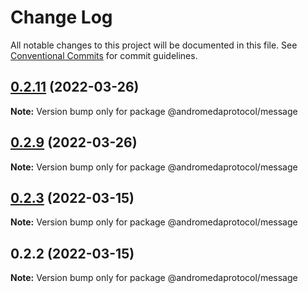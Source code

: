 # Change Log

All notable changes to this project will be documented in this file.
See [Conventional Commits](https://conventionalcommits.org) for commit guidelines.

## [0.2.11](https://github.com/andromedaprotocol/design-system/compare/@andromedaprotocol/message@0.2.9...@andromedaprotocol/message@0.2.11) (2022-03-26)

**Note:** Version bump only for package @andromedaprotocol/message





## [0.2.9](https://github.com/andromedaprotocol/design-system/compare/@andromedaprotocol/message@0.2.3...@andromedaprotocol/message@0.2.9) (2022-03-26)

**Note:** Version bump only for package @andromedaprotocol/message





## [0.2.3](https://github.com/andromedaprotocol/design-system/compare/@andromedaprotocol/message@0.2.2...@andromedaprotocol/message@0.2.3) (2022-03-15)

**Note:** Version bump only for package @andromedaprotocol/message





## 0.2.2 (2022-03-15)

**Note:** Version bump only for package @andromedaprotocol/message
